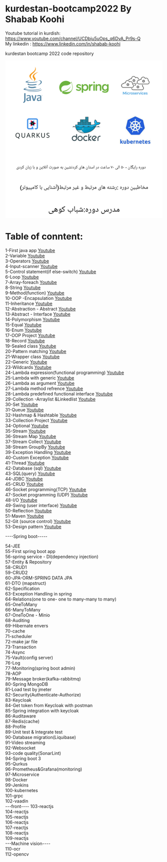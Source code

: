 # kurdestan-bootcamp2022 By Shabab Koohi </br>
 Youtube tutorial in kurdish: https://www.youtube.com/channel/UCDbju5uOps_q6DvA_Pr9s-Q  </br>
My linkedin : https://www.linkedin.com/in/shabab-koohi </br>

kurdestan bootcamp 2022 code repository </br>

![Screenshot](KurdestanBootcamp.jpg)
# Table of conntent:</br>
1-First java app [Youtube](https://www.youtube.com/watch?v=6QG6NjJXO1A&t=15s) </br>
2-Variable [Youtube](https://www.youtube.com/watch?v=Yjx8c44Yvno&t=1s) </br>
3-Operators [Youtube](https://www.youtube.com/watch?v=i6yrIfwP18M&t=2s) </br>
4-Input-scanner [Youtube](https://www.youtube.com/watch?v=OQ9J7-66kTo&t=1s) </br>
5-Control statement(if else-switch) [Youtube](https://www.youtube.com/watch?v=YoaTUqERyeQ&t=6s) </br>
6-Loop [Youtube](https://www.youtube.com/watch?v=tlpDhJrIYYs&t=2s) </br>
7-Array-foreach [Youtube](https://www.youtube.com/watch?v=w8kNuk9jYBw&t=5s) </br>
8-String [Youtube](https://www.youtube.com/watch?v=sGuJCGs5oIg&t=5s) </br>
9-Method(function) [Youtube](https://www.youtube.com/watch?v=ZPVx4MTGZD4&t=15s) </br>
10-OOP -Encapsulation [Youtube](https://www.youtube.com/watch?v=1MzCTbmXkf4&t=1s) </br>
11-Inheritance [Youtube](https://www.youtube.com/watch?v=h-RNwM_MVJU&t=1s) </br>
12-Abstraction - Abstract [Youtube](https://www.youtube.com/watch?v=MY7a3RSuonI) </br>
13-Abstract - Interface [Youtube](https://www.youtube.com/watch?v=a9fS0pFdXYI) </br>
14-Polymorphism [Youtube](https://www.youtube.com/watch?v=7uBuIQkfq6U) </br>
15-Equal [Youtube](https://www.youtube.com/watch?v=73bnAEjauyQs) </br>
16-Enum [Youtube](https://www.youtube.com/watch?v=wGImzJGQVz0) </br>
17-OOP Project [Youtube](https://www.youtube.com/watch?v=hz-wSpreS6w) </br>
18-Record [Youtube](https://www.youtube.com/watch?v=7Gid5vR5yB0) </br>
19-Sealed class [Youtube](https://www.youtube.com/watch?v=2ndeMlxNjwc) </br>
20-Pattern matching [Youtube](https://www.youtube.com/watch?v=BurUesKLQE4&t=3s) </br>
21-Wrapper class  [Youtube](https://youtu.be/V7ez2wn4B5w) </br>
22-Generic [Youtube](https://youtu.be/IBQqJ_TJBSE) </br>
23-Wildcards [Youtube](https://youtu.be/Zv337DDic-w) </br>
24-Lambda expression(functional programming) [Youtube](https://youtu.be/vuJeEDf9BE4) </br>
25-Lambda with generic [Youtube](https://youtu.be/gkhZyN_uJhY) </br>
26-Lambda as argument [Youtube](https://youtu.be/ZEBVMDKjLVo) </br>
27-Lambda method refrence [Youtube](https://youtu.be/vOVmWUVnhIQ) </br>
28-Lambda predefined functional interface [Youtube](https://youtu.be/1Kd4qzkvIsQ) </br>
29-Collection -Arraylist &Linkedlist [Youtube](https://youtu.be/nYuhjh-vjbA) </br>
30-Set [Youtube](https://youtu.be/-TAc6nOY6X4) </br>
31-Queue  [Youtube](https://youtu.be/6MC5PVjzffE) </br>
32-Hashmap & Hashtable [Youtube](https://youtu.be/Jmc0do_96ZI) </br>
33-Collection Project [Youtube](https://youtu.be/IYuH44gXgr8) </br>
34-Optional [Youtube](https://youtu.be/CH-7Pmeob-c) </br>
35-Stream   [Youtube](https://youtu.be/Rb3uOokijHM) </br>
36-Stream  Map [Youtube](https://youtu.be/BuFPbTfpTNw) </br>
37-Stream  Collect [Youtube](https://youtu.be/-39RGENCg5g) </br>
38-Stream  GroupBy [Youtube](https://youtu.be/7IhxRrAvEpU) </br>
39-Exception Handling [Youtube](https://youtu.be/B37_dxTqEl8) </br>
40-Custom Exception  [Youtube](https://youtu.be/sfRigifMx-Y) </br>
41-Thread [Youtube](https://youtu.be/iTGlwSWDibU) </br>
42-Database (sql) [Youtube](https://youtu.be/-YTsJbQ5N2A) </br>
43-SQL(query) [Youtube](https://youtu.be/R6lhqeDhCms) </br>
44-JDBC [Youtube](https://youtu.be/E58y37MeM9M) </br>
45-CRUD [Youtube](https://youtu.be/auL9MJfc0ic) </br>
46-Socket programming(TCP) [Youtube](https://youtu.be/sZ1LYoIESW8) </br>
47-Socket programming (UDP) [Youtube](https://youtu.be/sZ1LYoIESW8) </br>
48-I/O [Youtube](https://youtu.be/sfRigifMx-Y) </br>
49-Swing (user interface) [Youtube](https://youtu.be/dE6oR_wIBDY) </br>
50-Reflection [Youtube](https://youtu.be/HPgcZTLHxJ4) </br>
51-Maven [Youtube](https://youtu.be/zPW1sr-IZG8) </br>
52-Git (source control) [Youtube](https://youtu.be/HPgcZTLHxJ4) </br>
53-Design pattern [Youtube](https://youtu.be/IgHnhPLULAw) </br>

----Spring boot-----

54-JEE </br>
55-First spring boot app </br>
56-spring service - DI(dependency injection) </br>
57-Entity & Repository </br>
58-CRUD1</br>
59-CRUD2 </br>
60-JPA-ORM-SPRING DATA JPA </br>
61-DTO (mapstruct) </br>
62-Specification </br>
63-Exception Handling in spring  </br>
64-Relations(one to one- one to many-many to many) </br>
65-OneToMany </br>
66-ManyToMany </br>
67-OneToOne - Minio </br>
68-Auditing </br>
69-Hibernate envers </br>
70-cache </br>
71-scheduler </br>
72-make jar file </br>
73-Transaction </br>
74-Async </br>
75-Vault(config server) </br>
76-Log </br>
77-Monitoring(spring boot admin) </br>
78-AOP </br>
79-Message broker(kafka-rabbitmq) </br>
80-Spring MongoDB </br>
81-Load test by jmeter </br>
82-Security(Authenticate-Authorize) </br>
83-Keycloak </br>
84-Get token from Keycloak with postman </br>
85-Spring integration with keycloak </br>
86-Auditaware </br>
87-Redis(cache) </br>
88-Profile </br>
89-Unit test & Integrate test </br>
90-Database migration(Liquibase) </br>
91-Video streaming</br>
92-Websocket </br>
93-code quality(SonarLint)</br>
94-Spring boot 3 </br>
95-Qurkus  </br>
96-Prometheus&Grafana(monitoring) </br>
97-Microservice </br>
98-Docker </br>
99-Jenkins </br>
100-kubernetes </br>
101-grpc </br>
102-vaadin </br>
---front---- 
103-reactjs </br>
104-reactjs </br>
105-reactjs </br>
106-reactjs </br>
107-reactjs </br>
108-reactjs </br>
109-reactjs </br>
---Machine vision---- </br>
110-ocr </br>
112-opencv </br>
